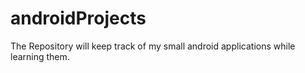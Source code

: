 # androidProjects
The Repository will keep track of my small android applications while learning them.
